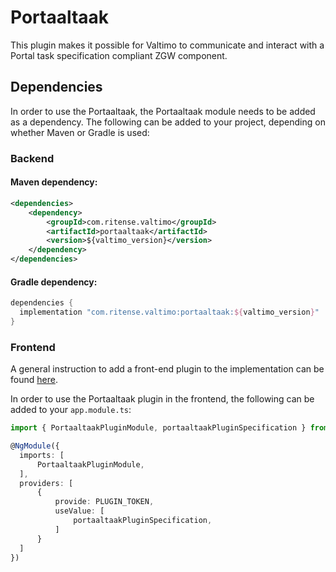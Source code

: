 # Portaaltaak
This plugin makes it possible for Valtimo to communicate and interact with a Portal task specification compliant ZGW component.

## Dependencies

In order to use the Portaaltaak, the Portaaltaak module needs to be added as a dependency. The
following can be added to your project, depending on whether Maven or Gradle is used:

### Backend

#### Maven dependency:
```xml
<dependencies>
    <dependency>
        <groupId>com.ritense.valtimo</groupId>
        <artifactId>portaaltaak</artifactId>
        <version>${valtimo_version}</version>
    </dependency>
</dependencies>
```

#### Gradle dependency:
```groovy
dependencies {
  implementation "com.ritense.valtimo:portaaltaak:${valtimo_version}"
}
```

### Frontend

A general instruction to add a front-end plugin to the implementation can be
found [here](../core/plugin.md#adding-a-front-end-plugin-to-the-implementation).

In order to use the Portaaltaak plugin in the frontend, the following can be added to your `app.module.ts`:

```typescript
import { PortaaltaakPluginModule, portaaltaakPluginSpecification } from '@valtimo/plugin';

@NgModule({
  imports: [
      PortaaltaakPluginModule,
  ],
  providers: [
      {
          provide: PLUGIN_TOKEN,
          useValue: [
              portaaltaakPluginSpecification,
          ]
      }
  ]
})
```
